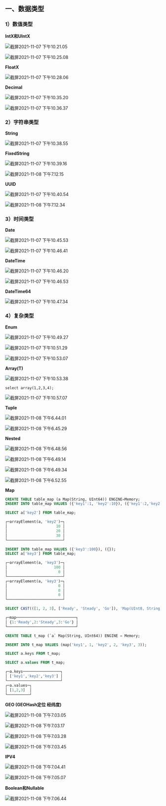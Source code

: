## 一、数据类型

### 1）数值类型

**IntX和UIntX**

![截屏2021-11-07 下午10.21.05](https://raw.githubusercontent.com/DataDevLPY/TyporaPicStore/main/Picture%E6%88%AA%E5%B1%8F2021-11-07%20%E4%B8%8B%E5%8D%8810.21.05.png?token=AWS37JPAZNZ2MLL7447FMKTBTJHJA)

![截屏2021-11-07 下午10.25.08](https://raw.githubusercontent.com/DataDevLPY/TyporaPicStore/main/Picture%E6%88%AA%E5%B1%8F2021-11-07%20%E4%B8%8B%E5%8D%8810.25.08.png?token=AWS37JLEIJ5O4FDOHWKIJW3BTJHJM)

**FloatX**

![截屏2021-11-07 下午10.28.06](https://raw.githubusercontent.com/DataDevLPY/TyporaPicStore/main/Picture%E6%88%AA%E5%B1%8F2021-11-07%20%E4%B8%8B%E5%8D%8810.28.06.png?token=AWS37JNBKAADUQEXFNKM6C3BTJHJ4)

**Decimal**

![截屏2021-11-07 下午10.35.20](https://raw.githubusercontent.com/DataDevLPY/TyporaPicStore/main/Picture%E6%88%AA%E5%B1%8F2021-11-07%20%E4%B8%8B%E5%8D%8810.35.20.png?token=AWS37JP2ELYS5E4UPVEAEODBTJHKK)

![截屏2021-11-07 下午10.36.37](https://raw.githubusercontent.com/DataDevLPY/TyporaPicStore/main/Picture202111212230042.png?token=AWS37JPUGUHRTMFYJP76SV3BTJMD2)

### 2）字符串类型

**String**

![截屏2021-11-07 下午10.38.55](https://raw.githubusercontent.com/DataDevLPY/TyporaPicStore/main/Picture%E6%88%AA%E5%B1%8F2021-11-07%20%E4%B8%8B%E5%8D%8810.38.55.png?token=AWS37JN6XNIY5O6NPDZD5Z3BTJIOM)

**FixedString**

![截屏2021-11-07 下午10.39.16](https://raw.githubusercontent.com/DataDevLPY/TyporaPicStore/main/Picture%E6%88%AA%E5%B1%8F2021-11-07%20%E4%B8%8B%E5%8D%8810.39.16.png?token=AWS37JODGQRPB7YZGPDJ3HDBTJIO4)

![截屏2021-11-08 下午7.12.15](https://raw.githubusercontent.com/DataDevLPY/TyporaPicStore/main/Picture%E6%88%AA%E5%B1%8F2021-11-08%20%E4%B8%8B%E5%8D%887.12.15.png?token=AWS37JJSPWAX4PE2UOHPVJ3BTJIP4)

**UUID**

![截屏2021-11-07 下午10.40.54](https://raw.githubusercontent.com/DataDevLPY/TyporaPicStore/main/Picture%E6%88%AA%E5%B1%8F2021-11-07%20%E4%B8%8B%E5%8D%8810.40.54.png?token=AWS37JOQLHAPFMSTRPHHQWDBTJIQM)

![截屏2021-11-08 下午7.12.34](https://raw.githubusercontent.com/DataDevLPY/TyporaPicStore/main/Picture%E6%88%AA%E5%B1%8F2021-11-08%20%E4%B8%8B%E5%8D%887.12.34.png?token=AWS37JL7IOU7VPRIRHI53ELBTJIQY)

### 3）时间类型

**Date**

![截屏2021-11-07 下午10.45.53](https://raw.githubusercontent.com/DataDevLPY/TyporaPicStore/main/Picture202111212230561.png?token=AWS37JOHL7DXTMNAUF5V3C3BTJMCY)

![截屏2021-11-07 下午10.46.41](https://raw.githubusercontent.com/DataDevLPY/TyporaPicStore/main/Picture%E6%88%AA%E5%B1%8F2021-11-07%20%E4%B8%8B%E5%8D%8810.46.41.png?token=AWS37JO6PSBG23QXI27PJIDBTJIUQ)

**DateTime**

![截屏2021-11-07 下午10.46.20](https://raw.githubusercontent.com/DataDevLPY/TyporaPicStore/main/Picture%E6%88%AA%E5%B1%8F2021-11-07%20%E4%B8%8B%E5%8D%8810.46.20.png?token=AWS37JMQ2MNCQS77RTCANI3BTJIU6)

![截屏2021-11-07 下午10.46.53](https://raw.githubusercontent.com/DataDevLPY/TyporaPicStore/main/Picture202111212228284.png?token=AWS37JPICYCJMHPG5O7AS5LBTJL5Y)

**DateTime64**

![截屏2021-11-07 下午10.47.34](https://raw.githubusercontent.com/DataDevLPY/TyporaPicStore/main/Picture%E6%88%AA%E5%B1%8F2021-11-07%20%E4%B8%8B%E5%8D%8810.47.34.png?token=AWS37JJPET2VIWIQ3HOE5LTBTJJDY)



### 4）复杂类型

**Enum**

![截屏2021-11-07 下午10.49.27](https://raw.githubusercontent.com/DataDevLPY/TyporaPicStore/main/Picture202111212230762.png?token=AWS37JMCCF3BSHRWRVIUR73BTJMCY)

![截屏2021-11-07 下午10.51.29](https://raw.githubusercontent.com/DataDevLPY/TyporaPicStore/main/Picture202111212228804.png?token=AWS37JOBDUP5766VQF4IQNLBTJL4U)

![截屏2021-11-07 下午10.53.07](https://raw.githubusercontent.com/DataDevLPY/TyporaPicStore/main/Picture%E6%88%AA%E5%B1%8F2021-11-07%20%E4%B8%8B%E5%8D%8810.53.07.png?token=AWS37JPBO5Y3KJEQKMKW6XDBTJK2A)

**Array(T)**

![截屏2021-11-07 下午10.53.38](https://raw.githubusercontent.com/DataDevLPY/TyporaPicStore/main/Picture%E6%88%AA%E5%B1%8F2021-11-07%20%E4%B8%8B%E5%8D%8810.53.38.png?token=AWS37JMBDQYUVJRM7WE4GLTBTJLIS)

```
select array(1,2,3,4);
```

![截屏2021-11-07 下午10.57.07](https://raw.githubusercontent.com/DataDevLPY/TyporaPicStore/main/Picture%E6%88%AA%E5%B1%8F2021-11-07%20%E4%B8%8B%E5%8D%8810.57.07.png?token=AWS37JIDWAIRDNXZK5BJPLLBTJLJA)

**Tuple**

![截屏2021-11-08 下午6.44.01](https://raw.githubusercontent.com/DataDevLPY/TyporaPicStore/main/Picture%E6%88%AA%E5%B1%8F2021-11-08%20%E4%B8%8B%E5%8D%886.44.01.png?token=AWS37JJ6JE2OZLCD2VXOSQDBTJLJQ)

![截屏2021-11-08 下午6.45.29](https://raw.githubusercontent.com/DataDevLPY/TyporaPicStore/main/Picture%E6%88%AA%E5%B1%8F2021-11-08%20%E4%B8%8B%E5%8D%886.45.29.png?token=AWS37JJWCJEKILDAMPDI6KDBTJLKA)

**Nested**

![截屏2021-11-08 下午6.48.56](https://raw.githubusercontent.com/DataDevLPY/TyporaPicStore/main/Picture%E6%88%AA%E5%B1%8F2021-11-08%20%E4%B8%8B%E5%8D%886.48.56.png?token=AWS37JOG3DAOZ6VTNANKM3DBTJLKK)

![截屏2021-11-08 下午6.49.14](https://raw.githubusercontent.com/DataDevLPY/TyporaPicStore/main/Picture%E6%88%AA%E5%B1%8F2021-11-08%20%E4%B8%8B%E5%8D%886.49.14.png?token=AWS37JP6EWSUVWRA7PNK4ZDBTJLKW)

![截屏2021-11-08 下午6.49.34](https://raw.githubusercontent.com/DataDevLPY/TyporaPicStore/main/Picture%E6%88%AA%E5%B1%8F2021-11-08%20%E4%B8%8B%E5%8D%886.49.34.png?token=AWS37JJRCXPLQT2NVUIDGWLBTJLLI)

![截屏2021-11-08 下午6.52.55](https://raw.githubusercontent.com/DataDevLPY/TyporaPicStore/main/Picture%E6%88%AA%E5%B1%8F2021-11-08%20%E4%B8%8B%E5%8D%886.52.55.png?token=AWS37JPUE7E6YL4RJSMB2WDBTJLLY)

**Map**

```sql
CREATE TABLE table_map (a Map(String, UInt64)) ENGINE=Memory;
INSERT INTO table_map VALUES ({'key1':1, 'key2':10}), ({'key1':2,'key2':20}), ({'key1':3,'key2':30});
```

```sql
SELECT a['key2'] FROM table_map;

┌─arrayElement(a, 'key2')─┐
│                      10 │
│                      20 │
│                      30 │
└─────────────────────────┘
```

```sql
INSERT INTO table_map VALUES ({'key3':100}), ({});
SELECT a['key3'] FROM table_map;

┌─arrayElement(a, 'key3')─┐
│                     100 │
│                       0 │
└─────────────────────────┘
┌─arrayElement(a, 'key3')─┐
│                       0 │
│                       0 │
│                       0 │
└─────────────────────────┘
```

```sql
SELECT CAST(([1, 2, 3], ['Ready', 'Steady', 'Go']), 'Map(UInt8, String)') AS map;

┌─map───────────────────────────┐
│ {1:'Ready',2:'Steady',3:'Go'} │
└───────────────────────────────┘
```

```sql
CREATE TABLE t_map (`a` Map(String, UInt64)) ENGINE = Memory;

INSERT INTO t_map VALUES (map('key1', 1, 'key2', 2, 'key3', 3));

SELECT a.keys FROM t_map;

SELECT a.values FROM t_map;

┌─a.keys─────────────────┐
│ ['key1','key2','key3'] │
└────────────────────────┘
┌─a.values─┐
│ [1,2,3]  │
└──────────┘

```

**GEO (GEOHash定位 经纬度)**

![截屏2021-11-08 下午7.03.05](https://raw.githubusercontent.com/DataDevLPY/TyporaPicStore/main/Picture%E6%88%AA%E5%B1%8F2021-11-08%20%E4%B8%8B%E5%8D%887.03.05.png?token=AWS37JODGIM44UT5PWULNGDBTJLME)

![截屏2021-11-08 下午7.03.17](https://raw.githubusercontent.com/DataDevLPY/TyporaPicStore/main/Picture%E6%88%AA%E5%B1%8F2021-11-08%20%E4%B8%8B%E5%8D%887.03.17.png?token=AWS37JNIPNYSBJ4DE3LT7B3BTJLMQ)

![截屏2021-11-08 下午7.03.28](https://raw.githubusercontent.com/DataDevLPY/TyporaPicStore/main/Picture%E6%88%AA%E5%B1%8F2021-11-08%20%E4%B8%8B%E5%8D%887.03.28.png?token=AWS37JON674NSUSNV2FC3J3BTJLO2)

![截屏2021-11-08 下午7.03.45](https://raw.githubusercontent.com/DataDevLPY/TyporaPicStore/main/Picture%E6%88%AA%E5%B1%8F2021-11-08%20%E4%B8%8B%E5%8D%887.03.45.png?token=AWS37JJRMTUEC6RL7HLLORDBTJLMY)

**IPV4**

![截屏2021-11-08 下午7.04.41](https://raw.githubusercontent.com/DataDevLPY/TyporaPicStore/main/Picture%E6%88%AA%E5%B1%8F2021-11-08%20%E4%B8%8B%E5%8D%887.04.41.png?token=AWS37JMF5LWFIBUCVOYMHVLBTJLNC)

![截屏2021-11-08 下午7.05.07](https://raw.githubusercontent.com/DataDevLPY/TyporaPicStore/main/Picture%E6%88%AA%E5%B1%8F2021-11-08%20%E4%B8%8B%E5%8D%887.05.07.png?token=AWS37JJ5DZFQUHDDGTAVUT3BTJLNK)

**Boolean和Nullable**

![截屏2021-11-08 下午7.06.44](https://raw.githubusercontent.com/DataDevLPY/TyporaPicStore/main/Picture%E6%88%AA%E5%B1%8F2021-11-08%20%E4%B8%8B%E5%8D%887.06.44.png?token=AWS37JNM76ARPZXDO4WLSSTBTJLN4)







